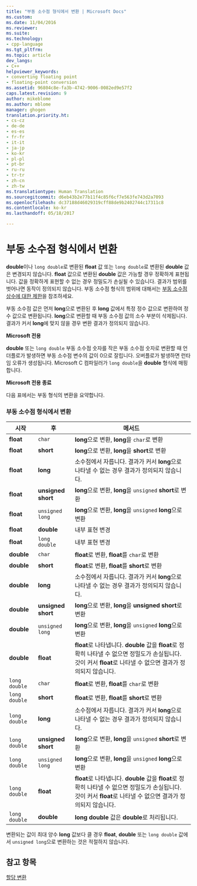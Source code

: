 ```yaml
---
title: "부동 소수점 형식에서 변환 | Microsoft Docs"
ms.custom: 
ms.date: 11/04/2016
ms.reviewer: 
ms.suite: 
ms.technology:
- cpp-language
ms.tgt_pltfrm: 
ms.topic: article
dev_langs:
- C++
helpviewer_keywords:
- converting floating point
- floating-point conversion
ms.assetid: 96804c8e-fa3b-4742-9006-0082ed9e57f2
caps.latest.revision: 9
author: mikeblome
ms.author: mblome
manager: ghogen
translation.priority.ht:
- cs-cz
- de-de
- es-es
- fr-fr
- it-it
- ja-jp
- ko-kr
- pl-pl
- pt-br
- ru-ru
- tr-tr
- zh-cn
- zh-tw
ms.translationtype: Human Translation
ms.sourcegitcommit: d6eb43b2e77b11f4c85f6cf7e563fe743d2a7093
ms.openlocfilehash: dc37188d46029319cff88de9b2402744c17311c8
ms.contentlocale: ko-kr
ms.lasthandoff: 05/18/2017

---
```

# <a name="conversions-from-floating-point-types"></a>부동 소수점 형식에서 변환
**double**이나 `long double`로 변환된 **float** 값 또는 `long double`로 변환된 **double** 값은 변경되지 않습니다. **float** 값으로 변환된 **double** 값은 가능할 경우 정확하게 표현됩니다. 값을 정확하게 표현할 수 없는 경우 정밀도가 손실될 수 있습니다. 결과가 범위를 벗어나면 동작이 정의되지 않습니다. 부동 소수점 형식의 범위에 대해서는 [부동 소수점 상수에 대한 제한](../c-language/limits-on-floating-point-constants.md)을 참조하세요.  
  
 부동 소수점 값은 먼저 **long**으로 변환된 후 **long** 값에서 특정 정수 값으로 변환하여 정수 값으로 변환됩니다. **long**으로 변환할 때 부동 소수점 값의 소수 부분이 삭제됩니다. 결과가 커서 **long**에 맞지 않을 경우 변환 결과가 정의되지 않습니다.  
  
 **Microsoft 전용**  
  
 **double** 또는 `long double` 부동 소수점 숫자를 작은 부동 소수점 숫자로 변환할 때 언더플로가 발생하면 부동 소수점 변수의 값이 0으로 잘립니다. 오버플로가 발생하면 런타임 오류가 생성됩니다. Microsoft C 컴파일러가 `long double`을 **double** 형식에 매핑합니다.  
  
 **Microsoft 전용 종료**  
  
 다음 표에서는 부동 형식의 변환을 요약합니다.  
  
### <a name="conversions-from-floating-point-types"></a>부동 소수점 형식에서 변환  
  
|시작|후|메서드|  
|----------|--------|------------|  
|**float**|`char`|**long**으로 변환, **long**을 `char`로 변환|  
|**float**|**short**|**long**으로 변환, **long**을 **short**로 변환|  
|**float**|**long**|소수점에서 자릅니다. 결과가 커서 **long**으로 나타낼 수 없는 경우 결과가 정의되지 않습니다.|  
|**float**|**unsigned short**|**long**으로 변환, **long**을 `unsigned` **short**로 변환|  
|**float**|`unsigned long`|**long**으로 변환, **long**을 `unsigned` **long**으로 변환|  
|**float**|**double**|내부 표현 변경|  
|**float**|`long double`|내부 표현 변경|  
|**double**|`char`|**float**로 변환, **float**를 `char`로 변환|  
|**double**|**short**|**float**로 변환, **float**를 **short**로 변환|  
|**double**|**long**|소수점에서 자릅니다. 결과가 커서 **long**으로 나타낼 수 없는 경우 결과가 정의되지 않습니다.|  
|**double**|**unsigned short**|**long**으로 변환, **long**을 **unsigned short**로 변환|  
|**double**|`unsigned long`|**long**으로 변환, **long**을 `unsigned` **long**으로 변환|  
|**double**|**float**|**float**로 나타냅니다. **double** 값을 **float**로 정확히 나타낼 수 없으면 정밀도가 손실됩니다. 갓이 커서 **float**로 나타낼 수 없으면 결과가 정의되지 않습니다.|  
|`long double`|`char`|**float**로 변환, **float**를 `char`로 변환|  
|`long double`|**short**|**float**로 변환, **float**를 **short**로 변환|  
|`long double`|**long**|소수점에서 자릅니다. 결과가 커서 **long**으로 나타낼 수 없는 경우 결과가 정의되지 않습니다.|  
|`long double`|**unsigned short**|**long**으로 변환, **long**을 `unsigned` **short**로 변환|  
|`long double`|`unsigned long`|**long**으로 변환, **long**을 `unsigned` **long**으로 변환|  
|`long double`|**float**|**float**로 나타냅니다. **double** 값을 **float**로 정확히 나타낼 수 없으면 정밀도가 손실됩니다. 갓이 커서 **float**로 나타낼 수 없으면 결과가 정의되지 않습니다.|  
|`long double`|**double**|**long double** 값은 **double**로 처리됩니다.|  
  
 변환되는 값이 최대 양수 **long** 값보다 클 경우 **float**, **double** 또는 `long double` 값에서 `unsigned long`으로 변환하는 것은 적절하지 않습니다.  
  
## <a name="see-also"></a>참고 항목  
 [할당 변환](../c-language/assignment-conversions.md)
